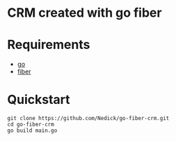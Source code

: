 # CRM created with go fiber


# Requirements
- [go](https://go.dev/doc/tutorial/getting-started)
- [fiber](https://gofiber.io/)

# Quickstart
```
git clone https://github.com/Nedick/go-fiber-crm.git
cd go-fiber-crm
go build main.go
```

